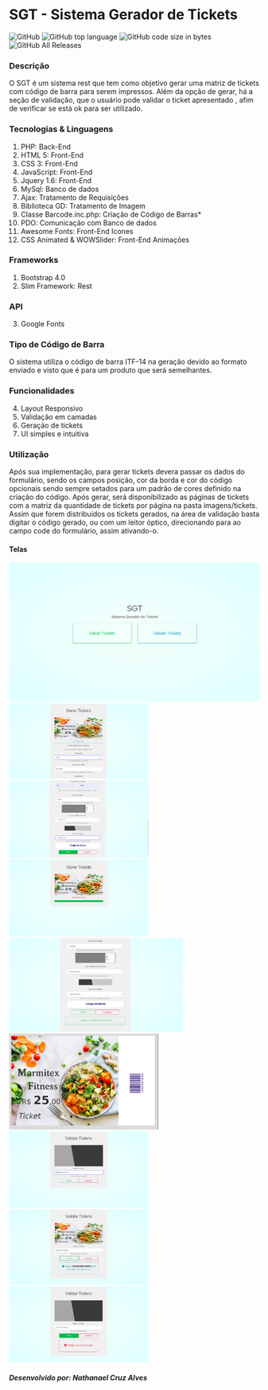 # SGT - Sistema Gerador de Tickets

![GitHub](https://img.shields.io/github/license/NathanaelCruz/SGT)
![GitHub top language](https://img.shields.io/github/languages/top/NathanaelCruz/SGT)
![GitHub code size in bytes](https://img.shields.io/github/languages/code-size/NathanaelCruz/SGT)
![GitHub All Releases](https://img.shields.io/github/downloads/NathanaelCruz/SGT/total)

### Descrição
O SGT é um sistema rest que tem como objetivo gerar uma matriz de tickets com código de barra para serem impressos. Além da opção de gerar, há a seção de validação, que o usuário pode validar o ticket apresentado , afim de verificar se está ok para ser utilizado.

### Tecnologias & Linguagens
1. PHP: Back-End
1. HTML 5: Front-End
1. CSS 3: Front-End
1. JavaScript: Front-End
1. Jquery 1.6: Front-End
1. MySql: Banco de dados
1. Ajax: Tratamento de Requisições
1. Biblioteca GD: Tratamento de Imagem
1. Classe Barcode.inc.php: Criação de Código de Barras*
1. PDO: Comunicação com Banco de dados
1. Awesome Fonts: Front-End Icones
1. CSS Animated & WOWSlider: Front-End Animações

### Frameworks

1. Bootstrap 4.0
2. Slim Framework: Rest

### API
3. Google Fonts

### Tipo de Código de Barra
O sistema utiliza o código de barra ITF-14 na geração devido ao formato enviado e visto que é para um produto que será semelhantes.

### Funcionalidades
4. Layout Responsivo
4. Validação em camadas
4. Geração de tickets
4. UI simples e intuitiva

### Utilização
Após sua implementação, para gerar tickets devera passar os dados do formulário, sendo os campos posição, cor da borda e cor do código opcionais sendo sempre setados para um padrão de cores definido na criação do código. Após gerar, será disponibilizado as páginas de tickets com a matriz da quantidade de tickets por página na pasta imagens/tickets. Assim que forem distribuidos os tickets gerados, na área de validação basta digitar o código gerado, ou com um leitor óptico, direcionando para ao campo code do formulário, assim ativando-o.

#### Telas
<section data-markdown>
  
  ![Screen 01](https://github.com/NathanaelCruz/images_resource_projects/blob/master/Images/Screen_01.png)
  <img src="https://github.com/NathanaelCruz/images_resource_projects/blob/master/Images/Screen_02.png" width="280"/>
  <img src="https://github.com/NathanaelCruz/images_resource_projects/blob/master/Images/Screen_03.png" width="280"/>
  <img src="https://github.com/NathanaelCruz/images_resource_projects/blob/master/Images/Screen_04.png" width="280"/>
  <img src="https://github.com/NathanaelCruz/images_resource_projects/blob/master/Images/Screen_05.png" width="350"/>
  <img src="https://github.com/NathanaelCruz/images_resource_projects/blob/master/Images/Screen_06.png" width="300"/>
  <img src="https://github.com/NathanaelCruz/images_resource_projects/blob/master/Images/Screen_07.png" width="280"/>
  <img src="https://github.com/NathanaelCruz/images_resource_projects/blob/master/Images/Screen_08.png" width="280"/>
  <img src="https://github.com/NathanaelCruz/images_resource_projects/blob/master/Images/Screen_09.png" width="280"/>
  
</section>

##### Desenvolvido por: Nathanael Cruz Alves
